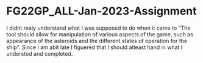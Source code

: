 # FG22GP_ALL-Jan-2023-Assignment

I didnt realy understand what I was supposed to do when it came to "The tool should allow for manipulation of various aspects of the game, such as appearance of the asteroids and the different states of operation for the ship". Since I am abit late I figuered that I should atleast hand in what I understod and completed. 
